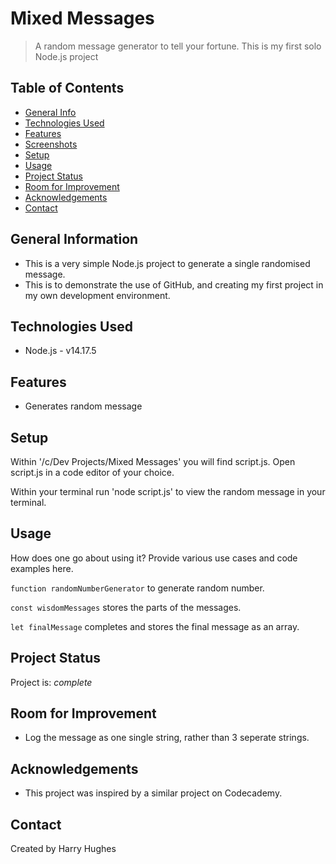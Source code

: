 # Mixed Messages
> A random message generator to tell your fortune. 
> This is my first solo Node.js project

## Table of Contents
* [General Info](#general-information)
* [Technologies Used](#technologies-used)
* [Features](#features)
* [Screenshots](#screenshots)
* [Setup](#setup)
* [Usage](#usage)
* [Project Status](#project-status)
* [Room for Improvement](#room-for-improvement)
* [Acknowledgements](#acknowledgements)
* [Contact](#contact)
<!-- * [License](#license) -->


## General Information
- This is a very simple Node.js project to generate a single randomised message.
- This is to demonstrate the use of GitHub, and creating my first project in my own development environment.



## Technologies Used
- Node.js - v14.17.5


## Features
- Generates random message

## Setup
Within '/c/Dev Projects/Mixed Messages' you will find script.js. Open script.js in a code editor of your choice. 

Within your terminal run 'node script.js' to view the random message in your terminal.


## Usage
How does one go about using it?
Provide various use cases and code examples here.

`function randomNumberGenerator` to generate random number.

`const wisdomMessages` stores the parts of the messages.

`let finalMessage` completes and stores the final message as an array.



## Project Status
Project is: _complete_ 


## Room for Improvement


- Log the message as one single string, rather than 3 seperate strings.



## Acknowledgements

- This project was inspired by a similar project on Codecademy.


## Contact
Created by Harry Hughes
